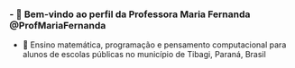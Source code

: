 ### - 👋 Bem-vindo ao perfil da Professora Maria Fernanda @ProfMariaFernanda

- 👀 Ensino matemática, programação e pensamento computacional para alunos de escolas públicas no município de Tibagi, Paraná, Brasil

<!---
ProfMariaFernanda/ProfMariaFernanda is a ✨ special ✨ repository because its `README.md` (this file) appears on your GitHub profile.
You can click the Preview link to take a look at your changes.
--->
